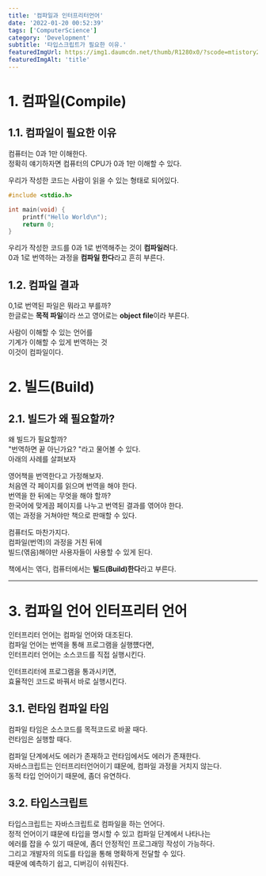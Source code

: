 ```yaml
---
title: '컴파일과 인터프리터언어'
date: '2022-01-20 00:52:39'
tags: ['ComputerScience']
category: 'Development'
subtitle: '타입스크립트가 필요한 이유.'
featuredImgUrl: https://img1.daumcdn.net/thumb/R1280x0/?scode=mtistory2&fname=https%3A%2F%2Fblog.kakaocdn.net%2Fdn%2FbpPIw7%2FbtrrDydq1ND%2FPC2UdAAbMVWw7PKAjtyr3k%2Fimg.png
featuredImgAlt: 'title'
---
```


# 1. 컴파일(Compile)

## 1.1. 컴파일이 필요한 이유

컴퓨터는 0과 1만 이해한다.  
정확히 얘기하자면 컴퓨터의 CPU가 0과 1만 이해할 수 있다.

우리가 작성한 코드는 사람이 읽을 수 있는 형태로 되어있다.

```c
#include <stdio.h>

int main(void) {
    printf("Hello World\n");
    return 0;
}
```

우리가 작성한 코드를 0과 1로 번역해주는 것이 **컴파일러**다.  
0과 1로 번역하는 과정을 **컴파일 한다**라고 흔히 부른다.

## 1.2. 컴파일 결과

0,1로 번역된 파일은 뭐라고 부를까?  
한글로는 **목적 파일**이라 쓰고 영어로는 **object file**이라 부른다.

사람이 이해할 수 있는 언어를  
기계가 이해할 수 있게 번역하는 것  
이것이 컴파일이다.

# 2. 빌드(Build)

## 2.1. 빌드가 왜 필요할까?

왜 빌드가 필요할까?  
"번역하면 끝 아닌가요? "라고 물어볼 수 있다.  
아래의 사례를 살펴보자

영어책을 번역한다고 가정해보자.  
처음엔 각 페이지를 읽으며 번역을 해야 한다.  
번역을 한 뒤에는 무엇을 해야 할까?  
한국어에 맞게끔 페이지를 나누고 번역된 결과를 엮어야 한다.  
엮는 과정을 거쳐야만 책으로 판매할 수 있다.

컴퓨터도 마찬가지다.  
컴파일(번역)의 과정을 거친 뒤에  
빌드(엮음)해야만 사용자들이 사용할 수 있게 된다.

책에서는 엮다, 컴퓨터에서는 **빌드(Build)한다**라고 부른다.

---

# 3. 컴파일 언어 인터프리터 언어

인터프리터 언어는 컴파일 언어와 대조된다.  
컴파일 언어는 번역을 통해 프로그램을 실행헀다면,  
인터프리터 언어는 소스코드를 직접 실행시킨다.

인터프리터에 프로그램을 통과시키면,  
효율적인 코드로 바꿔서 바로 실행시킨다.

## 3.1. 런타임 컴파일 타임

컴파일 타임은 소스코드를 목적코드로 바꿀 때다.  
런타임은 실행할 때다.

컴파일 단계에서도 에러가 존재하고 런타임에서도 에러가 존재한다.  
자바스크립트는 인터프리터언어이기 떄문에, 컴파일 과정을 거치지 않는다.  
동적 타입 언어이기 때문에, 좀더 유연하다.

## 3.2. 타입스크립트

타입스크립트는 자바스크립트로 컴파일을 하는 언어다.  
정적 언어이기 떄문에 타입을 명시할 수 있고 컴파일 단계에서 나타나는  
에러를 잡을 수 있기 때문에, 좀더 안정적인 프로그래밍 작성이 가능하다.  
그리고 개발자의 의도를 타입을 통해 명확하게 전달할 수 있다.  
때문에 예측하기 쉽고, 디버깅이 쉬워진다.
